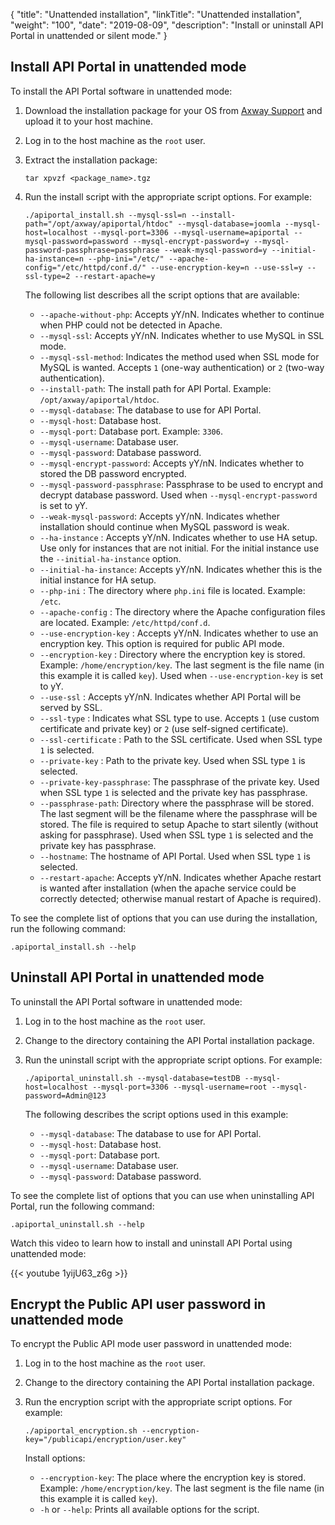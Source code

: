 {
"title": "Unattended installation",
  "linkTitle": "Unattended installation",
  "weight": "100",
  "date": "2019-08-09",
  "description": "Install or uninstall API Portal in unattended or silent mode."
}

## Install API Portal in unattended mode

To install the API Portal software in unattended mode:

1. Download the installation package for your OS from [Axway Support](https://support.axway.com/) and upload it to your host machine.
2. Log in to the host machine as the `root` user.
3. Extract the installation package:

   ```
   tar xpvzf <package_name>.tgz
   ```
4. Run the install script with the appropriate script options. For example:

   ```
   ./apiportal_install.sh --mysql-ssl=n --install-path="/opt/axway/apiportal/htdoc" --mysql-database=joomla --mysql-host=localhost --mysql-port=3306 --mysql-username=apiportal --mysql-password=password --mysql-encrypt-password=y --mysql-password-passphrase=passphrase --weak-mysql-password=y --initial-ha-instance=n --php-ini="/etc/" --apache-config="/etc/httpd/conf.d/" --use-encryption-key=n --use-ssl=y --ssl-type=2 --restart-apache=y
   ```

   The following list describes all the script options that are available:

   * `--apache-without-php`: Accepts yY/nN. Indicates whether to continue when PHP could not be detected in Apache.
   * `--mysql-ssl`: Accepts yY/nN. Indicates whether to use MySQL in SSL mode.
   * `--mysql-ssl-method`: Indicates the method used when SSL mode for MySQL is wanted. Accepts `1` (one-way authentication) or `2` (two-way authentication).
   * `--install-path`: The install path for API Portal. Example: `/opt/axway/apiportal/htdoc`.
   * `--mysql-database`: The database to use for API Portal.  
   * `--mysql-host`: Database host.
   * `--mysql-port`: Database port. Example: `3306`.
   * `--mysql-username`: Database user.
   * `--mysql-password`: Database password.
   * `--mysql-encrypt-password`: Accepts yY/nN. Indicates whether to stored the DB password encrypted.
   * `--mysql-password-passphrase`: Passphrase to be used to encrypt and decrypt database password. Used when `--mysql-encrypt-password` is set to yY.
   * `--weak-mysql-password`: Accepts yY/nN. Indicates whether installation should continue when MySQL password is weak.
   * `--ha-instance`        : Accepts yY/nN. Indicates whether to use HA setup. Use only for instances that are not initial. For the initial instance use the `--initial-ha-instance` option.
   * `--initial-ha-instance`: Accepts yY/nN. Indicates whether this is the initial instance for HA setup.
   * `--php-ini`            : The directory where `php.ini` file is located. Example: `/etc`.
   * `--apache-config`      : The directory where the Apache configuration files are located. Example: `/etc/httpd/conf.d`.
   * `--use-encryption-key` : Accepts yY/nN. Indicates whether to use an encryption key. This option is required for public API mode.
   * `--encryption-key`     : Directory where the encryption key is stored. Example: `/home/encryption/key`. The last segment is the file name (in this example it is called `key`). Used when `--use-encryption-key` is set to yY.
   * `--use-ssl`            : Accepts yY/nN. Indicates whether API Portal will be served by SSL.
   * `--ssl-type`           : Indicates what SSL type to use. Accepts `1` (use custom certificate and private key) or `2` (use self-signed certificate).
   * `--ssl-certificate`    : Path to the SSL certificate. Used when SSL type `1` is selected.
   * `--private-key`        : Path to the private key. Used when SSL type `1` is selected.
   * `--private-key-passphrase`: The passphrase of the private key. Used when SSL type `1` is selected and the private key has passphrase.
   * `--passphrase-path`: Directory where the passphrase will be stored. The last segment will be the filename where the passphrase will be stored. The file is required to setup Apache to start silently (without asking for passphrase). Used when SSL type `1` is selected and the private key has passphrase.
   * `--hostname`: The hostname of API Portal. Used when SSL type `1` is selected.
   * `--restart-apache`: Accepts yY/nN. Indicates whether Apache restart is wanted after installation (when the apache service could be correctly detected; otherwise manual restart of Apache is required).

To see the complete list of options that you can use during the installation, run the following command:

```
.apiportal_install.sh --help
```

## Uninstall API Portal in unattended mode

To uninstall the API Portal software in unattended mode:

1. Log in to the host machine as the `root` user.
2. Change to the directory containing the API Portal installation package.
3. Run the uninstall script with the appropriate script options. For example:

   ```
   ./apiportal_uninstall.sh --mysql-database=testDB --mysql-host=localhost --mysql-port=3306 --mysql-username=root --mysql-password=Admin@123
   ```

   The following describes the script options used in this example:

   * `--mysql-database`: The database to use for API Portal.
   * `--mysql-host`: Database host.
   * `--mysql-port`: Database port.
   * `--mysql-username`: Database user.
   * `--mysql-password`: Database password.

To see the complete list of options that you can use when uninstalling API Portal, run the following command:

```
.apiportal_uninstall.sh --help
```

Watch this video to learn how to install and uninstall API Portal using unattended mode:

{{< youtube 1yijU63_z6g >}}

## Encrypt the Public API user password in unattended mode

To encrypt the Public API mode user password in unattended mode:

1. Log in to the host machine as the `root` user.
2. Change to the directory containing the API Portal installation package.
3. Run the encryption script with the appropriate script options. For example:

   ```
   ./apiportal_encryption.sh --encryption-key="/publicapi/encryption/user.key"
   ```

   Install options:

   * `--encryption-key`: The place where the encryption key is stored. Example: `/home/encryption/key`. The last segment is the file name (in this example it is called `key`).
   * `-h` or `--help`: Prints all available options for the script.
